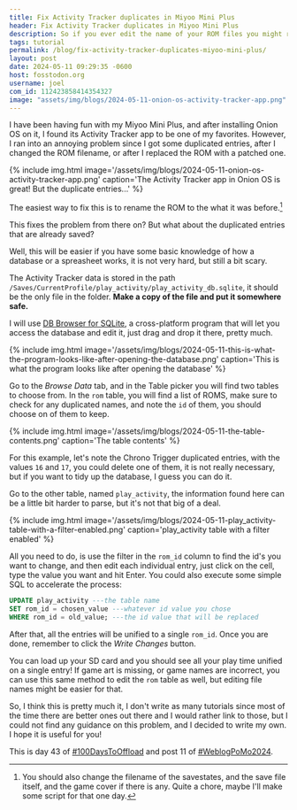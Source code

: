 ```yaml
---
title: Fix Activity Tracker duplicates in Miyoo Mini Plus
header: Fix Activity Tracker duplicates in Miyoo Mini Plus
description: So if you ever edit the name of your ROM files you might run into some problems in your Miyoo Mini's Activity Tracker App, here's how I fixed it!
tags: tutorial
permalink: /blog/fix-activity-tracker-duplicates-miyoo-mini-plus/
layout: post
date: 2024-05-11 09:29:35 -0600
host: fosstodon.org
username: joel
com_id: 112423858414354327
image: "assets/img/blogs/2024-05-11-onion-os-activity-tracker-app.png"
---
```



I have been having fun with my Miyoo Mini Plus, and after installing Onion OS on it, I found its Activity Tracker app to be one of my favorites. However, I ran into an annoying problem since I got some duplicated entries, after I changed the ROM filename, or after I replaced the ROM with a patched one.

{% include img.html image='/assets/img/blogs/2024-05-11-onion-os-activity-tracker-app.png' caption='The Activity Tracker app in Onion OS is great! But the duplicate entries...' %}

The easiest way to fix this is to rename the ROM to the what it was before.[^1]

This fixes the problem from there on? But what about the duplicated entries that are already saved?

Well, this will be easier if you have some basic knowledge of how a database or a spreasheet works, it is not very hard, but still a bit scary.

The Activity Tracker data is stored in the path `/Saves/CurrentProfile/play_activity/play_activity_db.sqlite`, it should be the only file in the folder. __Make a copy of the file and put it somewhere safe.__

I will use [DB Browser for SQLite](https://sqlitebrowser.org/), a cross-platform program that will let you access the database and edit it, just drag and drop it there, pretty much.

{% include img.html image='/assets/img/blogs/2024-05-11-this-is-what-the-program-looks-like-after-opening-the-database.png' caption='This is what the program looks like after opening the database' %}

Go to the _Browse Data_ tab, and in the Table picker you will find two tables to choose from. In the `rom` table, you will find a list of ROMS, make sure to check for any duplicated names, and note the `id` of them, you should choose on of them to keep.


{% include img.html image='/assets/img/blogs/2024-05-11-the-table-contents.png' caption='The table contents' %}

For this example, let's note the Chrono Trigger duplicated entries, with the values `16` and `17`, you could delete one of them, it is not really necessary, but if you want to tidy up the database, I guess you can do it.

Go to the other table, named `play_activity`, the information found here can be a little bit harder to parse, but it's not that big of a deal.

{% include img.html image='/assets/img/blogs/2024-05-11-play_activity-table-with-a-filter-enabled.png' caption='play_activity table with a filter enabled' %}

All you need to do, is use the filter in the `rom_id` column to find the id's you want to change, and then edit each individual entry, just click on the cell, type the value you want and hit Enter. You could also execute some simple SQL to accelerate the process:

```sql
UPDATE play_activity ---the table name
SET rom_id = chosen_value ---whatever id value you chose
WHERE rom_id = old_value; ---the id value that will be replaced
```

After that, all the entries will be unified to a single `rom_id`. Once you are done, remember to click the _Write Changes_ button.

You can load up your SD card and you should see all your play time unified on a single entry! If game art is missing, or game names are incorrect, you can use this same method to edit the `rom` table as well, but editing file names might be easier for that.

So, I think this is pretty much it, I don't write as many tutorials since most of the time there are better ones out there and I would rather link to those, but I could not find any guidance on this problem, and I decided to write my own. I hope it is useful for you!

[^1]: You should also change the filename of the savestates, and the save file itself, and the game cover if there is any. Quite a chore, maybe I'll make some script for that one day.

This is day 43 of [#100DaysToOffload](https://100daystooffload.com) and post 11 of [#WeblogPoMo2024](https://weblog.anniegreens.lol/weblog-posting-month-2024).
